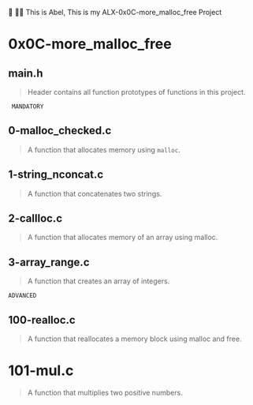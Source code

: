 :wave: :wave::wave:
This is Abel,
This is my ALX-0x0C-more_malloc_free Project

# 0x0C-more_malloc_free
## main.h
> Header contains all function prototypes of functions in this project.



``` MANDATORY```

## 0-malloc_checked.c
> A function that allocates memory using ``` malloc ```.
## 1-string_nconcat.c
> A function that concatenates two strings.
## 2-callloc.c
> A function that allocates memory of an array using malloc.
## 3-array_range.c
> A function that creates an array of integers.

```ADVANCED```

## 100-realloc.c
> A function that reallocates a memory block using malloc and free.
# 101-mul.c
> A function that multiplies two positive numbers.